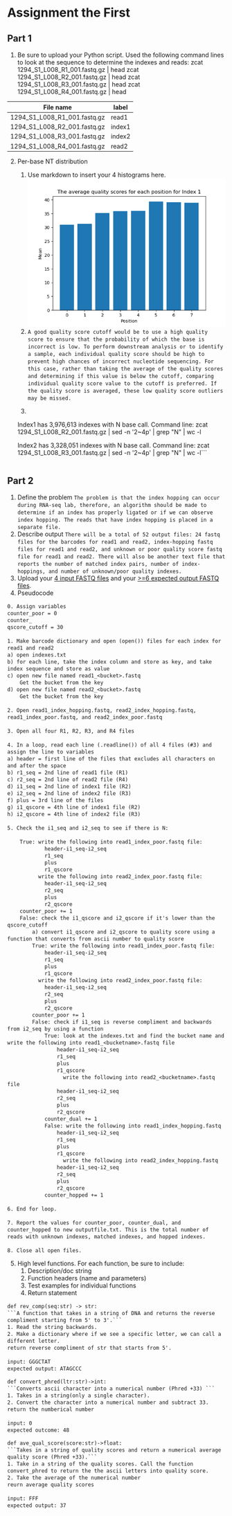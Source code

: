 # Assignment the First

## Part 1
1. Be sure to upload your Python script.
Used the following command lines to look at the sequence to determine the indexes and reads:
zcat 1294_S1_L008_R1_001.fastq.gz | head
zcat 1294_S1_L008_R2_001.fastq.gz | head
zcat 1294_S1_L008_R3_001.fastq.gz | head
zcat 1294_S1_L008_R4_001.fastq.gz | head

| File name | label |
|---|---|
| 1294_S1_L008_R1_001.fastq.gz | read1 |
| 1294_S1_L008_R2_001.fastq.gz | index1 |
| 1294_S1_L008_R3_001.fastq.gz | index2 |
| 1294_S1_L008_R4_001.fastq.gz | read2 |

2. Per-base NT distribution
    1. Use markdown to insert your 4 histograms here.
    ![alt text](https://github.com/jlee26/Demultiplex/blob/master/Assignment-the-first/index1.png)
    2. ```A good quality score cutoff would be to use a high quality score to ensure that the probability of which the base is incorrect is low. To perform downstream analysis or to identify a sample, each individual quality score should be high to prevent high chances of incorrect nucleotide sequencing. For this case, rather than taking the average of the quality scores and determining if this value is below the cutoff, comparing individual quality score value to the cutoff is preferred. If the quality score is averaged, these low quality score outliers may be missed.```
    3. ```
    Index1 has 3,976,613 indexes with N base call. Command line: zcat 1294_S1_L008_R2_001.fastq.gz | sed -n '2~4p' | grep "N" | wc -l
    
    Index2 has 3,328,051 indexes with N base call. Command line: zcat 1294_S1_L008_R3_001.fastq.gz |
 sed -n '2~4p' | grep "N" | wc -l```
    ```
## Part 2
1. Define the problem
```The problem is that the index hopping can occur during RNA-seq lab, therefore, an algorithm should be made to determine if an index has properly ligated or if we can observe index hopping. The reads that have index hopping is placed in a separate file.```
2. Describe output
```There will be a total of 52 output files: 24 fastq files for the barcodes for read1 and read2, index-hopping fastq files for read1 and read2, and unknown or poor quality score fastq file for read1 and read2. There will also be another text file that reports the number of matched index pairs, number of index-hoppings, and number of unknown/poor quality indexes.```
3. Upload your [4 input FASTQ files](../TEST-input_FASTQ) and your [>=6 expected output FASTQ files](../TEST-output_FASTQ).
4. Pseudocode
```
0. Assign variables
counter_poor = 0
counter_
qscore_cutoff = 30

1. Make barcode dictionary and open (open()) files for each index for read1 and read2
a) open indexes.txt
b) for each line, take the index column and store as key, and take index sequence and store as value
c) open new file named read1_<bucket>.fastq
    Get the bucket from the key
d) open new file named read2_<bucket>.fastq
    Get the bucket from the key

2. Open read1_index_hopping.fastq, read2_index_hopping.fastq, read1_index_poor.fastq, and read2_index_poor.fastq

3. Open all four R1, R2, R3, and R4 files

4. In a loop, read each line (.readline()) of all 4 files (#3) and assign the line to variables
a) header = first line of the files that excludes all characters on and after the space
b) r1_seq = 2nd line of read1 file (R1)
c) r2_seq = 2nd line of read2 file (R4)
d) i1_seq = 2nd line of index1 file (R2)
e) i2_seq = 2nd line of index2 file (R3)
f) plus = 3rd line of the files
g) i1_qscore = 4th line of index1 file (R2)
h) i2_qscore = 4th line of index2 file (R3)

5. Check the i1_seq and i2_seq to see if there is N:
    
    True: write the following into read1_index_poor.fastq file:
            header-i1_seq-i2_seq
            r1_seq
            plus
            r1_qscore
          write the following into read2_index_poor.fastq file:
            header-i1_seq-i2_seq
            r2_seq
            plus
            r2_qscore
    counter_poor += 1
    False: check the i1_qscore and i2_qscore if it's lower than the qscore_cutoff
        a) convert i1_qscore and i2_qscore to quality score using a function that converts from ascii number to quality score
        True: write the following into read1_index_poor.fastq file:
            header-i1_seq-i2_seq
            r1_seq
            plus
            r1_qscore
          write the following into read2_index_poor.fastq file:
            header-i1_seq-i2_seq
            r2_seq
            plus
            r2_qscore
        counter_poor += 1
        False: check if i1_seq is reverse compliment and backwards from i2_seq by using a function
            True: look at the indexes.txt and find the bucket name and write the following into read1_<bucketname>.fastq file
                header-i1_seq-i2_seq
                r1_seq
                plus
                r1_qscore
                  write the following into read2_<bucketname>.fastq file
                header-i1_seq-i2_seq
                r2_seq
                plus
                r2_qscore
            counter_dual += 1
            False: write the following into read1_index_hopping.fastq
                header-i1_seq-i2_seq
                r1_seq
                plus
                r1_qscore
                  write the following into read2_index_hopping.fastq
                header-i1_seq-i2_seq
                r2_seq
                plus
                r2_qscore
            counter_hopped += 1

6. End for loop.

7. Report the values for counter_poor, counter_dual, and counter_hopped to new outputfile.txt. This is the total number of reads with unknown indexes, matched indexes, and hopped indexes.

8. Close all open files.
```
5. High level functions. For each function, be sure to include:
    1. Description/doc string
    2. Function headers (name and parameters)
    3. Test examples for individual functions
    4. Return statement
```
def rev_comp(seq:str) -> str:
```A function that takes in a string of DNA and returns the reverse compliment starting from 5' to 3'.```
1. Read the string backwards.
2. Make a dictionary where if we see a specific letter, we can call a different letter.
return reverse compliment of str that starts from 5'.

input: GGGCTAT
expected output: ATAGCCC
```
```
def convert_phred(ltr:str)->int:
```Converts ascii character into a numerical number (Phred +33) ```
1. Takes in a string(only a single character).
2. Convert the character into a numerical number and subtract 33.
return the numberical number

input: 0
expected outcome: 48
```

```
def ave_qual_score(score:str)->float:
```Takes in a string of quality scores and return a numerical average quality score (Phred +33).```
1. Take in a string of the quality scores. Call the function convert_phred to return the the ascii letters into quality score.
2. Take the average of the numerical number
reurn average quality scores

input: FFF
expected output: 37
```
